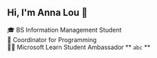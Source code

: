 ## Hi, I'm Anna Lou 👋

🎓 BS Information Management Student<br/>
🚀 Coordinator for Programming<br/>
👩‍💻 Microsoft Learn Student Ambassador
** `abc` **
